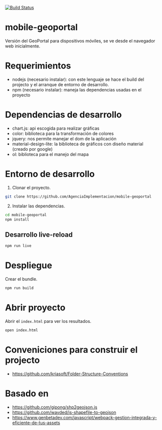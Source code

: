 [![Build Status](https://travis-ci.org/AgenciaImplementacion/mobile-geoportal.svg?branch=master)](https://travis-ci.org/AgenciaImplementacion/mobile-geoportal)

# mobile-geoportal
Versión del GeoPortal para dispositivos móviles, se ve desde el navegador web inicialmente.

# Requerimientos

- nodejs (necesario instalar): con este lenguaje se hace el build del projecto
y el arranque de entorno de desarrollo.
- npm (necesario instalar): maneja las dependencias usadas en el proyecto

# Dependencias de desarrollo

- chart.js: api escogida para realizar gráficas
- color: biblioteca para la transformación de colores
- jquery: nos permite manejar el dom de la aplicación
- material-design-lite: la biblioteca de gráficos con diseño material (creado por google)
- ol: biblioteca para el manejo del mapa

# Entorno de desarrollo
1) Clonar el proyecto.

```bash
git clone https://github.com/AgenciaImplementacion/mobile-geoportal
```

2) Instalar las dependencias.

```bash
cd mobile-geoportal
npm install
```
## Desarrollo live-reload

```bash
npm run live
```

# Despliegue
Crear el bundle.

```bash
npm run build
```
# Abrir proyecto
Abrir el `index.html` para ver los resultados.

```bash
open index.html
```

# Conveniciones para construir el projecto
 - https://github.com/kriasoft/Folder-Structure-Conventions

# Basado en
 - https://github.com/gipong/shp2geojson.js
 - https://github.com/wavded/js-shapefile-to-geojson
 - https://www.genbetadev.com/javascript/webpack-gestion-integrada-y-eficiente-de-tus-assets
